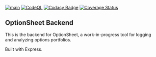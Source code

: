 [![main](https://github.com/optionsheet/optionsheet-back/actions/workflows/main.yml/badge.svg)](https://github.com/optionsheet/optionsheet-back/actions/workflows/main.yml)
[![CodeQL](https://github.com/optionsheet/optionsheet-back/actions/workflows/codeql-analysis.yml/badge.svg)](https://github.com/optionsheet/optionsheet-back/actions/workflows/codeql-analysis.yml)
[![Codacy Badge](https://app.codacy.com/project/badge/Grade/d7c305b707d0445c8b0b627ff7db5328)](https://www.codacy.com/gh/optionsheet/optionsheet-back/dashboard?utm_source=github.com&amp;utm_medium=referral&amp;utm_content=optionsheet/optionsheet-back&amp;utm_campaign=Badge_Grade)
[![Coverage Status](https://coveralls.io/repos/github/optionsheet/optionsheet-back/badge.svg?branch=main)](https://coveralls.io/github/optionsheet/optionsheet-back?branch=main)

## OptionSheet Backend

This is the backend for OptionSheet, a work-in-progress tool for logging and analyzing options portfolios.

Built with Express.
